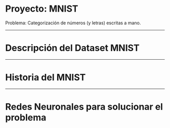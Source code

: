 # Proyecto: MNIST

Problema: Categorización de números (y letras) escritas a mano.

---
# Descripción del Dataset MNIST


---
# Historia del MNIST


---
# Redes Neuronales para solucionar el problema
